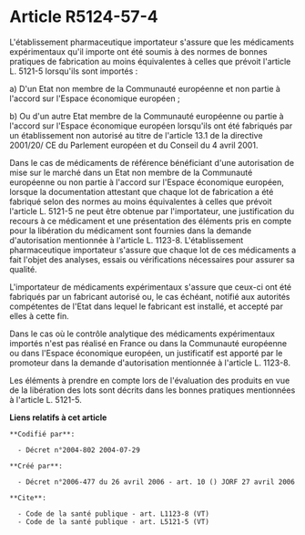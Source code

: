 # Article R5124-57-4

L'établissement pharmaceutique importateur s'assure que les médicaments expérimentaux qu'il importe ont été soumis à des
normes de bonnes pratiques de fabrication au moins équivalentes à celles que prévoit l'article L. 5121-5 lorsqu'ils sont
importés : 

a) D'un Etat non membre de la Communauté européenne et non partie à l'accord sur l'Espace économique européen ; 

b) Ou d'un autre Etat membre de la Communauté européenne ou partie à l'accord sur l'Espace économique européen lorsqu'ils ont
été fabriqués par un établissement non autorisé au titre de l'article 13.1 de la directive 2001/20/ CE du Parlement européen
et du Conseil du 4 avril 2001. 

Dans le cas de médicaments de référence bénéficiant d'une autorisation de mise sur le marché dans un Etat non membre de la
Communauté européenne ou non partie à l'accord sur l'Espace économique européen, lorsque la documentation attestant que
chaque lot de fabrication a été fabriqué selon des normes au moins équivalentes à celles que prévoit l'article L. 5121-5 ne
peut être obtenue par l'importateur, une justification du recours à ce médicament et une présentation des éléments pris en
compte pour la libération du médicament sont fournies dans la demande d'autorisation mentionnée à l'article L. 1123-8.
L'établissement pharmaceutique importateur s'assure que chaque lot de ces médicaments a fait l'objet des analyses, essais ou
vérifications nécessaires pour assurer sa qualité. 

L'importateur de médicaments expérimentaux s'assure que ceux-ci ont été fabriqués par un fabricant autorisé ou, le cas
échéant, notifié aux autorités compétentes de l'Etat dans lequel le fabricant est installé, et accepté par elles à cette
fin. 

Dans le cas où le contrôle analytique des médicaments expérimentaux importés n'est pas réalisé en France ou dans la
Communauté européenne ou dans l'Espace économique européen, un justificatif est apporté par le promoteur dans la demande
d'autorisation mentionnée à l'article L. 1123-8. 

Les éléments à prendre en compte lors de l'évaluation des produits en vue de la libération des lots sont décrits dans les
bonnes pratiques mentionnées à l'article L. 5121-5.

**Liens relatifs à cet article**

	**Codifié par**:

	  - Décret n°2004-802 2004-07-29

	**Créé par**:

	  - Décret n°2006-477 du 26 avril 2006 - art. 10 () JORF 27 avril 2006

	**Cite**:

	  - Code de la santé publique - art. L1123-8 (VT)
	  - Code de la santé publique - art. L5121-5 (VT)
